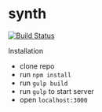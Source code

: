 # synth

[![Build Status](https://travis-ci.org/adamwdraper/synth.svg?branch=master)](https://travis-ci.org/adamwdraper/synth)


Installation
- clone repo
- run `npm install`
- run `gulp build`
- run `gulp` to start server
- open `localhost:3000`
